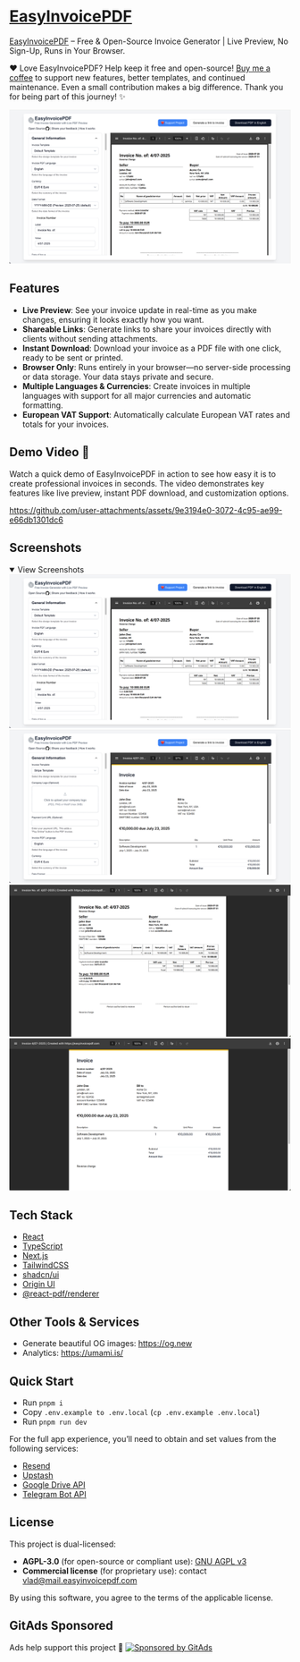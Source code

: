 # [EasyInvoicePDF](https://easyinvoicepdf.com)

[EasyInvoicePDF](https://easyinvoicepdf.com) – Free & Open-Source Invoice Generator | Live Preview, No Sign-Up, Runs in Your Browser.

❤️ Love EasyInvoicePDF? Help keep it free and open-source! [Buy me a coffee](https://buymeacoffee.com/vladsazon) to support new features, better templates, and continued maintenance. Even a small contribution makes a big difference. Thank you for being part of this journey! ✨

![easy-invoice-hero](.github/screenshots/default-template.png)

## Features

- **Live Preview**: See your invoice update in real-time as you make changes, ensuring it looks exactly how you want.
- **Shareable Links**: Generate links to share your invoices directly with clients without sending attachments.
- **Instant Download**: Download your invoice as a PDF file with one click, ready to be sent or printed.
- **Browser Only**: Runs entirely in your browser—no server-side processing or data storage. Your data stays private and secure.
- **Multiple Languages & Currencies**: Create invoices in multiple languages with support for all major currencies and automatic formatting.
- **European VAT Support**: Automatically calculate European VAT rates and totals for your invoices.

## Demo Video 🎥

Watch a quick demo of EasyInvoicePDF in action to see how easy it is to create professional invoices in seconds. The video demonstrates key features like live preview, instant PDF download, and customization options.

https://github.com/user-attachments/assets/9e3194e0-3072-4c95-ae99-e66db1301dc6

## Screenshots

<details open>

<summary>View Screenshots</summary>
	<img src=".github/screenshots/default-template.png"/>
	<img src=".github/screenshots/stripe-template.png"/>
	<img src=".github/screenshots/default-invoice.png"/>
	<img src=".github/screenshots/stripe-invoice.png"/>
</details>

## Tech Stack

- [React](https://react.dev/)
- [TypeScript](https://www.typescriptlang.org/)
- [Next.js](https://nextjs.org/)
- [TailwindCSS](https://tailwindcss.com/)
- [shadcn/ui](https://ui.shadcn.com/)
- [Origin UI](https://originui.com/)
- [@react-pdf/renderer](https://github.com/diegomura/react-pdf)

## Other Tools & Services

- Generate beautiful OG images: https://og.new
- Analytics: https://umami.is/

## Quick Start

- Run `pnpm i`
- Copy `.env.example to .env.local` (`cp .env.example .env.local`)
- Run `pnpm run dev`

For the full app experience, you’ll need to obtain and set values from the following services:

- [Resend](https://resend.com/)
- [Upstash](https://upstash.com/)
- [Google Drive API](https://developers.google.com/workspace/drive/api/quickstart/js)
- [Telegram Bot API](https://core.telegram.org/bots)

## License

This project is dual-licensed:

- **AGPL-3.0** (for open-source or compliant use): [GNU AGPL v3](https://www.gnu.org/licenses/agpl-3.0.html)
- **Commercial license** (for proprietary use): contact [vlad@mail.easyinvoicepdf.com](mailto:vlad@mail.easyinvoicepdf.com)

By using this software, you agree to the terms of the applicable license.

## GitAds Sponsored

<!-- GitAds-Verify: JHXPD28PWARXHPOAHBA7ZTVRIFBKGZPE -->

Ads help support this project 🙏
[![Sponsored by GitAds](https://gitads.dev/v1/ad-serve?source=vladsez/easy-invoice-pdf@github)](https://gitads.dev/v1/ad-track?source=vladsez/easy-invoice-pdf@github)
